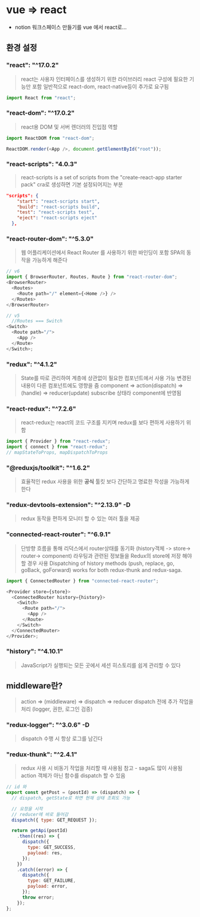 # vue => react

- notion 워크스페이스 만들기를 vue 에서 react로...

## 환경 설정

### "react": "^17.0.2"

> react는 사용자 인터페이스를 생성하기 위한 라이브러리
> react 구성에 필요한 기능만 포함
> 일반적으로 react-dom, react-native등이 추가로 요구됨

```js
import React from "react";
```

### "react-dom": "^17.0.2"

> react용 DOM 및 서버 렌더러의 진입점 역할

```js
import ReactDOM from "react-dom";

ReactDOM.render(<App />, document.getElementById("root"));
```

### "react-scripts": "4.0.3"

> react-scripts is a set of scripts from the "create-react-app starter pack"
> cra로 생성하면 기본 설정되어지는 부분

```json
"scripts": {
    "start": "react-scripts start",
    "build": "react-scripts build",
    "test": "react-scripts test",
    "eject": "react-scripts eject"
  },
```

### "react-router-dom": "^5.3.0"

> 웹 어플리케이션에서 React Router 를 사용하기 위한 바인딩이 포함
> SPA의 동작을 가능하게 해준다

```js
// v6
import { BrowserRouter, Routes, Route } from "react-router-dom";
<BrowserRouter>
  <Routes>
    <Route path="/" element={<Home />} />
  </Routes>
</BrowserRouter>

// v5
  //Routes === Switch
<Switch>
  <Route path="/">
    <App />
  </Route>
</Switch>;
```

### "redux": "^4.1.2"

> State를 따로 관리하여 계층에 상관없이 필요한 컴포넌트에서 사용 가능
> 변경된 내용이 다른 컴포넌트에도 영향을 줌
> component => action(dispatch) => (handle) => reducer(update)
> subscribe 상태라 component에 반영됨

### "react-redux": "^7.2.6"

> react-redux는 react의 코드 구조를 지키며 redux를 보다 편하게 사용하기 위함

```js
import { Provider } from "react-redux";
import { connect } from "react-redux";
// mapStateToProps, mapDispatchToProps
```

### "@reduxjs/toolkit": "^1.6.2"

> 효율적인 redux 사용을 위한 **공식** 툴킷
> 보다 간단하고 명료한 작성을 가능하게 한다

### "redux-devtools-extension": "^2.13.9" -D

> redux 동작을 편하게 모니터 할 수 있는 여러 툴을 제공

### "connected-react-router": "^6.9.1"

> 단방향 흐름을 통해 리덕스에서 router상태를 동기화 (history객체 -> store-> router-> component)
> 라우팅과 관련된 정보들을 Redux의 store에 저장 해야 할 경우 사용
> Dispatching of history methods (push, replace, go, goBack, goForward)
> works for both redux-thunk and redux-saga.

```js
import { ConnectedRouter } from "connected-react-router";

<Provider store={store}>
  <ConnectedRouter history={history}>
    <Switch>
      <Route path="/">
        <App />
      </Route>
    </Switch>
  </ConnectedRouter>
</Provider>;
```

### "history": "^4.10.1"

> JavaScript가 실행되는 모든 곳에서 세션 히스토리를 쉽게 관리할 수 있다

## middleware란?

> action => (middleware) => dispatch => reducer
> dispatch 전에 추가 작업을 처리 (logger, 권한, 로그인 검증)

### "redux-logger": "^3.0.6" -D

> dispatch 수행 시 항상 로그를 남긴다

### "redux-thunk": "^2.4.1"

> redux 사용 시 비동기 작업을 처리할 때 사용됨
> 참고 - saga도 많이 사용됨
> action 객체가 아닌 함수를 dispatch 할 수 있음

```js
// id 와
export const getPost = (postId) => (dispatch) => {
  // dispatch, getState로 하면 현재 상태 조회도 가능

  // 요청을 시작
  // reducer에 바로 들어감
  dispatch({ type: GET_REQUEST });

  return getApi(postId)
    .then((res) => {
      dispatch({
        type: GET_SUCCESS,
        payload: res,
      });
    })
    .catch((error) => {
      dispatch({
        type: GET_FAILURE,
        payload: error,
      });
      throw error;
    });
};
```
